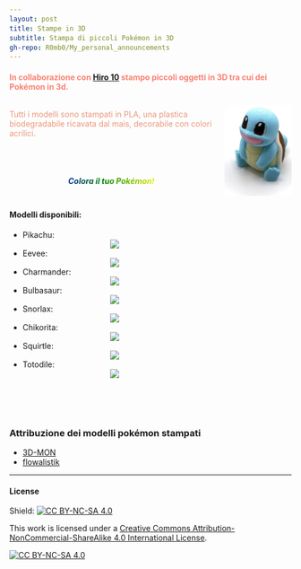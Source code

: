 ```yaml
---
layout: post
title: Stampe in 3D
subtitle: Stampa di piccoli Pokémon in 3D
gh-repo: R0mb0/My_personal_announcements
---
```


<h4 style="color: Salmon;"> In collaborazione con <a href="https://www.instagram.com/hiro10_pesaro/" target="_blank">Hiro 10</a> stampo piccoli oggetti in 3D tra cui dei Pokémon in 3d. </h4>

<div style="display: flex; align-items: center; gap: 20px;">

 <span>
    <p style="color: DarkSalmon;"> Tutti i modelli sono stampati in PLA, una plastica biodegradabile ricavata dal mais, decorabile con colori acrilici.</p><br><br>
   <h5 class="rainbow-animated" align="center">Colora il tuo Pokémon!</h5>
<style>
.rainbow-animated {
  background: linear-gradient(270deg, red, orange, yellow, green, blue, indigo, violet, red);
  background-size: 200% 200%;
  -webkit-background-clip: text;
  -webkit-text-fill-color: transparent;
  background-clip: text;
  animation: rainbow-move 3s linear infinite;
  font-weight: bold;
}
@keyframes rainbow-move {
  0% { background-position: 0% 50%; }
  100% { background-position: 100% 50%; }
}
</style>

  </span>

  <img src="https://github.com/R0mb0/My_personal_announcements/blob/main/Buisness_cards/3D-Prints/pokemon.png?raw=true" style="width: 35%; min-width: 120px; max-width: 240px;">

</div>

#### Modelli disponibili: 

 <ul>
  <li> Pikachu: <img src="https://cdn.thingiverse.com/renders/60/5d/6d/72/c4/pikachu_low_poly_pokemon_flowalistik_display_large.jpg" style="display:block;margin:auto;width:35%;"> </li>
   <li> Eevee: <img src="https://cdn.thingiverse.com/renders/85/c1/2a/d2/78/09922cabe7e455a53688cb862b9ab97c_display_large.jpg" style="display:block;margin:auto;width:35%;"> </li>
  <li> Charmander: <img src="https://cdn.thingiverse.com/renders/03/8d/7b/6d/ba/charmander_low_poly_pokemon_flowalistik_display_large.jpg" style="display:block;margin:auto;width:35%;"> </li>
  <li> Bulbasaur: <img src="https://cdn.thingiverse.com/renders/81/4e/7c/0b/7c/bulbasaur_low_poly_pokemon_flowalistik_display_large.jpg" style="display:block;margin:auto;width:35%;"> </li>
   <li> Snorlax: <img src="https://makerworld.bblmw.com/makerworld/model/USd782888c06934e/design/2024-06-22_qu93q615fezi.jpg?x-oss-process=image/resize,w_1000/format,webp" style="display:block;margin:auto;width:35%;"> </li>
   <li> Chikorita: <img src="https://cdn.thingiverse.com/renders/e7/10/f5/7f/99/chikorita_low_poly_pokemon_flowalistik_display_large.jpg" style="display:block;margin:auto;width:35%;"> </li>
   <li> Squirtle: <img src="https://cdn.thingiverse.com/renders/12/6a/bf/d9/54/squirtle_low_poly_pokemon_flowalistik_display_large.jpg" style="display:block;margin:auto;width:35%;"> </li>
   <li> Totodile: <img src="https://cdn.thingiverse.com/renders/17/66/f8/1e/3c/totodile_low_poly_pokemon_flowalistik_display_large.jpg" style="display:block;margin:auto;width:35%;"> </li>
   
</ul>
<br>
<br>
<br>

### Attribuzione dei modelli pokémon stampati 

- [3D-MON](https://www.thingiverse.com/3d-mon/designs)
- [flowalistik](https://www.thingiverse.com/flowalistik/designs)

___

#### License
Shield: [![CC BY-NC-SA 4.0][cc-by-nc-sa-shield]][cc-by-nc-sa]

This work is licensed under a
[Creative Commons Attribution-NonCommercial-ShareAlike 4.0 International License][cc-by-nc-sa].

[![CC BY-NC-SA 4.0][cc-by-nc-sa-image]][cc-by-nc-sa]

[cc-by-nc-sa]: http://creativecommons.org/licenses/by-nc-sa/4.0/
[cc-by-nc-sa-image]: https://licensebuttons.net/l/by-nc-sa/4.0/88x31.png
[cc-by-nc-sa-shield]: https://img.shields.io/badge/License-CC%20BY--NC--SA%204.0-lightgrey.svg
